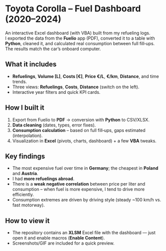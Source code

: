 # Toyota Corolla – Fuel Dashboard (2020–2024)

An interactive Excel dashboard (with VBA) built from my refueling logs.  
I exported the data from the **Fuelio** app (PDF), converted it to a table with **Python**, cleaned it, and calculated real consumption between full fill‑ups. The results match the car’s onboard computer.

## What it includes
- **Refuelings**, **Volume [L]**, **Costs [€]**, **Price €/L**, **€/km**, **Distance**, and time trends.
- Three views: **Refuelings**, **Costs**, **Distance** (switch on the left).
- Interactive year filters and quick KPI cards.

## How I built it
1. Export from Fuelio to **PDF** → conversion with **Python** to CSV/XLSX.
2. **Data cleaning** (dates, types, error fixes).
3. **Consumption calculation** – based on full fill‑ups, gaps estimated (interpolation).
4. Visualization in **Excel** (pivots, charts, dashboard) + a few **VBA** tweaks.

## Key findings
- The most expensive fuel over time in **Germany**; the cheapest in **Poland** and **Austria**.
- I had **more refuelings abroad**.
- There is a **weak negative correlation** between price per liter and consumption – when fuel is more expensive, I tend to drive more efficiently.
- Consumption extremes are driven by driving style (steady ~100 km/h vs. fast motorway).

## How to view it
- The repository contains an **XLSM** Excel file with the dashboard — just open it and enable macros (**Enable Content**).
- Screenshots/GIF are included for a quick preview.
